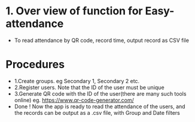 # 1. Over view of function for Easy-attendance
* To read attendance by QR code, record time, output record as CSV file

# Procedures
* 1.Create groups. eg Secondary 1, Secondary 2 etc.
* 2.Register users. Note that the ID of the user must be unique
* 3.Generate QR code with the ID of the user(there are many such tools online) eg. https://www.qr-code-generator.com/
* Done ! Now the app is ready to read the attendance of the users, and the records can be output as a .csv file, with Group and Date filters
